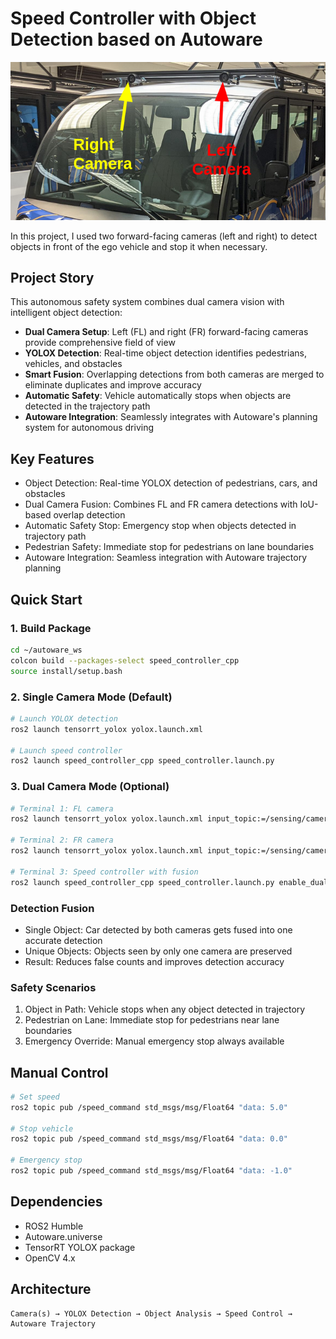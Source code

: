 # Speed Controller with Object Detection based on Autoware

<!-- <div align="center"> -->

![System Overview](images/FR_FL_Cameras.png)

<!-- </div> -->

In this project, I used two forward-facing cameras (left and right) to detect objects in front of the ego vehicle and stop it when necessary.

## Project Story

This autonomous safety system combines dual camera vision with intelligent object detection:
- **Dual Camera Setup**: Left (FL) and right (FR) forward-facing cameras provide comprehensive field of view
- **YOLOX Detection**: Real-time object detection identifies pedestrians, vehicles, and obstacles
- **Smart Fusion**: Overlapping detections from both cameras are merged to eliminate duplicates and improve accuracy
- **Automatic Safety**: Vehicle automatically stops when objects are detected in the trajectory path
- **Autoware Integration**: Seamlessly integrates with Autoware's planning system for autonomous driving


## Key Features

- Object Detection: Real-time YOLOX detection of pedestrians, cars, and obstacles
- Dual Camera Fusion: Combines FL and FR camera detections with IoU-based overlap detection
- Automatic Safety Stop: Emergency stop when objects detected in trajectory path
- Pedestrian Safety: Immediate stop for pedestrians on lane boundaries
- Autoware Integration: Seamless integration with Autoware trajectory planning

## Quick Start

### 1. Build Package
```bash
cd ~/autoware_ws
colcon build --packages-select speed_controller_cpp
source install/setup.bash
```

### 2. Single Camera Mode (Default)
```bash
# Launch YOLOX detection
ros2 launch tensorrt_yolox yolox.launch.xml

# Launch speed controller
ros2 launch speed_controller_cpp speed_controller.launch.py
```

### 3. Dual Camera Mode (Optional)
```bash
# Terminal 1: FL camera
ros2 launch tensorrt_yolox yolox.launch.xml input_topic:=/sensing/camera/camera0/image_raw output_topic:=/perception/object_recognition/detection/rois0

# Terminal 2: FR camera
ros2 launch tensorrt_yolox yolox.launch.xml input_topic:=/sensing/camera/camera1/image_raw output_topic:=/perception/object_recognition/detection/rois1

# Terminal 3: Speed controller with fusion
ros2 launch speed_controller_cpp speed_controller.launch.py enable_dual_camera:=true
```
### Detection Fusion
- Single Object: Car detected by both cameras gets fused into one accurate detection
- Unique Objects: Objects seen by only one camera are preserved
- Result: Reduces false counts and improves detection accuracy

### Safety Scenarios
1. Object in Path: Vehicle stops when any object detected in trajectory
2. Pedestrian on Lane: Immediate stop for pedestrians near lane boundaries  
3. Emergency Override: Manual emergency stop always available

## Manual Control
```bash
# Set speed
ros2 topic pub /speed_command std_msgs/msg/Float64 "data: 5.0"

# Stop vehicle
ros2 topic pub /speed_command std_msgs/msg/Float64 "data: 0.0"

# Emergency stop
ros2 topic pub /speed_command std_msgs/msg/Float64 "data: -1.0"
```

## Dependencies
- ROS2 Humble
- Autoware.universe
- TensorRT YOLOX package
- OpenCV 4.x

## Architecture
```
Camera(s) → YOLOX Detection → Object Analysis → Speed Control → Autoware Trajectory
```
